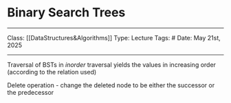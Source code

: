 # Binary Search Trees
___
Class: [[DataStructures&Algorithms]]
Type: Lecture
Tags: # 
Date: May 21st, 2025
___

Traversal of BSTs in *inorder* traversal yields the values in increasing order (according to the relation used)

Delete operation - change the deleted node to be either the successor or the predecessor